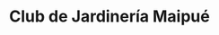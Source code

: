 ---
title: "Club de Jardinería Maipué"
url: /cipolletti/club-de-jardineria-maipue/
shop: centro de jardinería
---